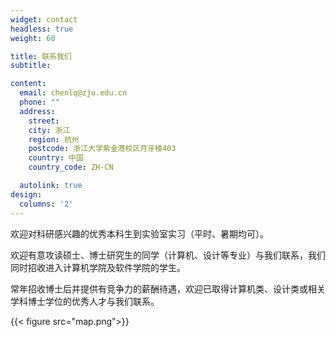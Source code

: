 ```yaml
---
widget: contact
headless: true
weight: 60

title: 联系我们
subtitle:

content:
  email: chenlq@zju.edu.cn
  phone: ""
  address: 
    street:
    city: 浙江
    region: 杭州
    postcode: 浙江大学紫金港校区月牙楼403
    country: 中国
    country_code: ZH-CN

  autolink: true
design:
  columns: '2'
---
```


欢迎对科研感兴趣的优秀本科生到实验室实习（平时、暑期均可）。

欢迎有意攻读硕士、博士研究生的同学（计算机、设计等专业）与我们联系，我们同时招收进入计算机学院及软件学院的学生。

常年招收博士后并提供有竞争力的薪酬待遇，欢迎已取得计算机类、设计类或相关学科博士学位的优秀人才与我们联系。

{{< figure src="map.png">}}